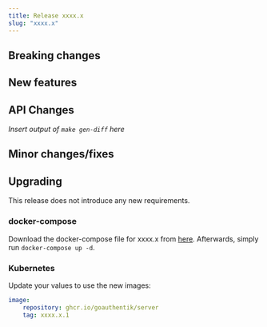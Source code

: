 ```yaml
---
title: Release xxxx.x
slug: "xxxx.x"
---
```


## Breaking changes

## New features

## API Changes

_Insert output of `make gen-diff` here_

## Minor changes/fixes

## Upgrading

This release does not introduce any new requirements.

### docker-compose

Download the docker-compose file for xxxx.x from [here](https://goauthentik.io/version/xxxx.x/docker-compose.yml). Afterwards, simply run `docker-compose up -d`.

### Kubernetes

Update your values to use the new images:

```yaml
image:
    repository: ghcr.io/goauthentik/server
    tag: xxxx.x.1
```
